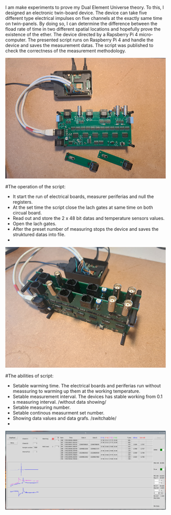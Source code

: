 
I am make experiments to prove my Dual Element Universe theory. To this, I designed an electronic twin-board device. The device can take five different type electrical impulses on five channels at the exactly same time on twin-panels. By doing so, I can determine the difference between the fload rate of time in two different spatial locations and hopefully prove the existence of the ether.
The device directed by a Rapsberry Pi 4 micro-computer. The presented script runs on Raspberry Pi 4 and handle the device and saves the measurement datas.
The script was published to check the correctness of the measurement methodology.

![alt text](https://github.com/duelun/experiment1_save/blob/main/pictures/pic1.png?raw=true)

#The operation of the script:
 - It start the run of electrical boards, measurer periferias and null the registers.
 - At the set time the script close the lach gates at same time on both circual board.
 - Read out and store the 2 x 48 bit datas and temperature sensors values.
 - Open the lach gates.
 - After the preset number of measuring stops the device and saves the struktured datas into file.
 - 
![alt text](https://github.com/duelun/experiment1_save/blob/main/pictures/pic2.png?raw=true)

#The abilities of script:
 - Setable warming time. The electrical boards and periferias run without meassuring to warming up them at the working temperature.
 - Setable measurement interval. The devices has stable working from 0.1 s measuring interval. /without data showing/
 - Setable measuring number.
 - Setable continous measurment set number.
 - Showing data values and data grafs. /switchable/
 - 
![alt text](https://github.com/duelun/experiment1_save/blob/main/pictures/pic3.png?raw=true)
